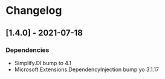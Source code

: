 # Changelog

## [1.4.0] - 2021-07-18

### Dependencies

- Simplify.DI bump to 4.1
- Microsoft.Extensions.DependencyInjection bump yo 3.1.17
